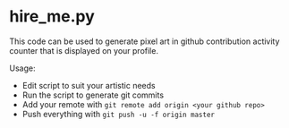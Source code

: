 # hire_me.py

This code can be used to generate pixel art in github contribution activity counter that is displayed on your profile.

Usage:
- Edit script to suit your artistic needs
- Run the script to generate git commits
- Add your remote with `git remote add origin <your github repo>`
- Push everything with `git push -u -f origin master`
